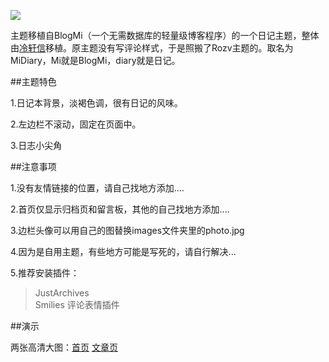 ![](http://labimg-labimg.stor.sinaapp.com/original/136fc1cb1f9b42cb52f7143415e60c8e.png)

主题移植自BlogMi（一个无需数据库的轻量级博客程序）的一个日记主题，整体由[冷轩信](http://lengxx.com/)移植。原主题没有写评论样式，于是照搬了Rozv主题的。取名为MiDiary，Mi就是BlogMi，diary就是日记。

##主题特色

1.日记本背景，淡褐色调，很有日记的风味。

2.左边栏不滚动，固定在页面中。

3.日志小尖角

##注意事项

1.没有友情链接的位置，请自己找地方添加....

2.首页仅显示归档页和留言板，其他的自己找地方添加....

3.边栏头像可以用自己的图替换images文件夹里的photo.jpg

4.因为是自用主题，有些地方可能是写死的，请自行解决...

5.推荐安装插件：

> JustArchives  
> Smilies 评论表情插件

##演示

两张高清大图：[首页](http://labimg-labimg.stor.sinaapp.com/original/5f9966c052e9c8f9ca546246a92ad3bb.jpg) [文章页](http://labimg-labimg.stor.sinaapp.com/original/50cdf379c7aea1b0073130e4e905eb18.jpg)